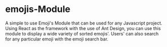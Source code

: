 # emojis-Module
A simple to use Emoji's Module that can be used for any Javascript project. Using React as the framework with the use of Ant Design, you can use this module to display a wide variety of sorted emojis'. Users' can also search for any particular emoji with the emoji search bar.
